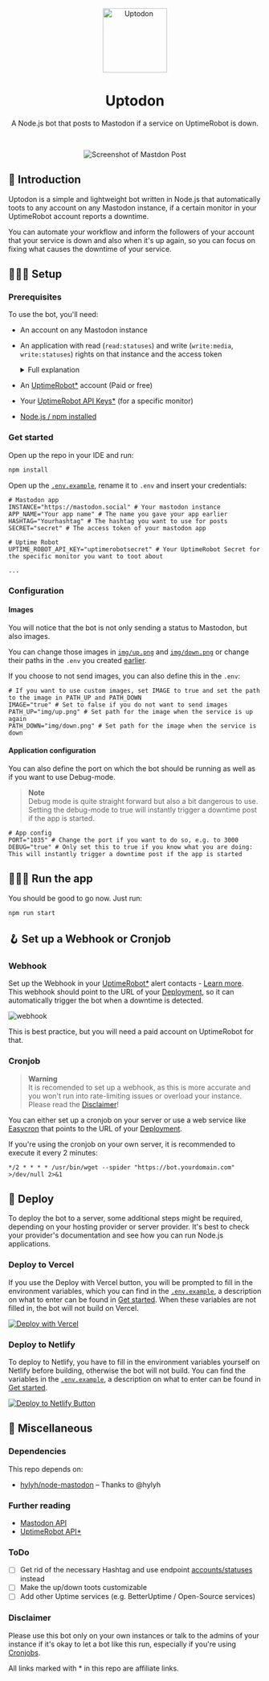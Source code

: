 <div align="center">
<img src="https://user-images.githubusercontent.com/4144601/220859980-3977252f-a091-485e-ab16-bea32bc66b58.svg" alt="Uptodon" width="128">

# Uptodon

A Node.js bot that posts to Mastodon if a service on UptimeRobot is down.

<br/>

![Screenshot of Mastdon Post](https://user-images.githubusercontent.com/4144601/220864964-7afcef23-950a-4f06-a15e-2fe4d3c30989.png)
</div>

## 👋 Introduction 
Uptodon is a simple and lightweight bot written in Node.js that automatically toots to any account on any Mastodon instance, if a certain monitor in your UptimeRobot account reports a downtime. 

You can automate your workflow and inform the followers of your account that your service is down and also when it's up again, so you can focus on fixing what causes the downtime of your service. 

## 🧑🏽‍💻 Setup 
### Prerequisites
To use the bot, you'll need:
* An account on any Mastodon instance

* An application with read (`read:statuses`) and write (`write:media`, `write:statuses`) rights on that instance and the access token
  <details><summary>Full explanation</summary>
  Go to your Mastodon Instance. Then go to Preferences → Development → New application → Enter your application name and apply the following settings:<br /><br />
  <img width="1000" alt="Rights" src="https://user-images.githubusercontent.com/4144601/221242229-0738ad6d-da4b-4500-8171-faa260a02edb.png"></details>
  
* An [UptimeRobot*](https://uptimerobot.com/?rid=b61ec8a31b3087) account (Paid or free)
* Your [UptimeRobot API Keys*](https://uptimerobot.com/api/?rid=b61ec8a31b3087) (for a specific monitor)
* [Node.js / npm installed](https://docs.npmjs.com/downloading-and-installing-node-js-and-npm)

### Get started 
Open up the repo in your IDE and run:
````bash
npm install
````

Open up the [`.env.example`](https://github.com/JokeNetwork/uptodon/blob/main/.env.example), rename it to `.env` and insert your credentials:
````.env
# Mastodon app
INSTANCE="https://mastodon.social" # Your mastodon instance
APP_NAME="Your app name" # The name you gave your app earlier 
HASHTAG="Yourhashtag" # The hashtag you want to use for posts
SECRET="secret" # The access token of your mastodon app

# Uptime Robot
UPTIME_ROBOT_API_KEY="uptimerobotsecret" # Your UptimeRobot Secret for the specific monitor you want to toot about

...
````

### Configuration

#### Images 
You will notice that the bot is not only sending a status to Mastodon, but also images. 

You can change those images in [`img/up.png`](https://github.com/JokeNetwork/uptodon/blob/main/img/up.png) and [`img/down.png`](https://github.com/JokeNetwork/uptodon/blob/main/img/down.png) or change their paths in the `.env` you created [earlier](#get-started). 

If you choose to not send images, you can also define this in the `.env`:
````.env
# If you want to use custom images, set IMAGE to true and set the path to the image in PATH_UP and PATH_DOWN
IMAGE="true" # Set to false if you do not want to send images
PATH_UP="img/up.png" # Set path for the image when the service is up again
PATH_DOWN="img/down.png" # Set path for the image when the service is down
````

#### Application configuration
You can also define the port on which the bot should be running as well as if you want to use Debug-mode.

> **Note** <br/>
> Debug mode is quite straight forward but also a bit dangerous to use. Setting the debug-mode to true will instantly trigger a downtime post if the app is started.

````.env
# App config
PORT="1035" # Change the port if you want to do so, e.g. to 3000
DEBUG="true" # Only set this to true if you know what you are doing: This will instantly trigger a downtime post if the app is started
````

## 🏃🏽‍♀️ Run the app
You should be good to go now. Just run:
````bash
npm run start 
````

## 🪝 Set up a Webhook or Cronjob
### Webhook
Set up the Webhook in your [UptimeRobot*](https://uptimerobot.com/?rid=b61ec8a31b3087) alert contacts - [Learn more](https://blog.uptimerobot.com/web-hook-alert-contacts-new-feature/).
<br />This webhook should point to the URL of your [Deployment](#deploy), so it can automatically trigger the bot when a downtime is detected. 

![webhook](https://user-images.githubusercontent.com/4144601/221245004-8cb14437-71d9-4f55-b70f-9fe09220ca7d.png)

This is best practice, but you will need a paid account on UptimeRobot for that. 

### Cronjob
> **Warning** <br />
> It is recomended to set up a webhook, as this is more accurate and you won't run into rate-limiting issues or overload your instance.
> Please read the [Disclaimer](#disclaimer)!

You can either set up a cronjob on your server or use a web service like [Easycron](https://www.easycron.com) that points to the URL of your [Deployment](#deploy).

If you're using the cronjob on your own server, it is recommended to execute it every 2 minutes:
````crontab
*/2 * * * * /usr/bin/wget --spider "https://bot.yourdomain.com" >/dev/null 2>&1
````

## 🛫 Deploy
To deploy the bot to a server, some additional steps might be required, depending on your hosting provider or server provider.
It's best to check your provider's documentation and see how you can run Node.js applications. 

### Deploy to Vercel
If you use the Deploy with Vercel button, you will be prompted to fill in the environment variables, which you can find in the [`.env.example`](https://github.com/JokeNetwork/uptodon/blob/main/.env.example), a description on what to enter can be found in [Get started](#get-started).
When these variables are not filled in, the bot will not build on Vercel.

[![Deploy with Vercel](https://vercel.com/button)](https://vercel.com/new/clone?repository-url=https%3A%2F%2Fgithub.com%2FJokeNetwork%2Fuptodon&env=INSTANCE,APP_NAME,HASHTAG,SECRET,UPTIME_ROBOT_API_KEY,IMAGE,PATH_UP,PATH_DOWN,PORT,DEBUG&envDescription=API%20Keys%20and%20variables%20needed%20to%20deploy%20the%20bot.&envLink=https%3A%2F%2Fgithub.com%2FJokeNetwork%2Fuptodon%2FREADME.md%23get-started&redirect-url=https%3A%2F%2Fgithub.com%2FJokeNetwork%2Fuptodon)

### Deploy to Netlify
To deploy to Netlify, you have to fill in the environment variables yourself on Netlify before building, otherwise the bot will not build. 
You can find the variables in the [`.env.example`](https://github.com/JokeNetwork/uptodon/blob/main/.env.example), a description on what to enter can be found in [Get started](#get-started).

[![Deploy to Netlify Button](https://www.netlify.com/img/deploy/button.svg)](https://app.netlify.com/start/deploy?repository=https://github.com/jokenetwork/uptodon)

## 🔗 Miscellaneous
### Dependencies
This repo depends on:
* [hylyh/node-mastodon](https://github.com/hylyh/node-mastodon) – Thanks to @hylyh 

### Further reading
* [Mastodon API](https://docs.joinmastodon.org/api/)
* [UptimeRobot API*](https://uptimerobot.com/api/?rid=b61ec8a31b3087)

### ToDo
* [ ] Get rid of the necessary Hashtag and use endpoint [accounts/statuses](https://docs.joinmastodon.org/methods/accounts/#statuses) instead
* [ ] Make the up/down toots customizable  
* [ ] Add other Uptime services (e.g. BetterUptime / Open-Source services)

### Disclaimer
Please use this bot only on your own instances or talk to the admins of your instance if it's okay to let a bot like this run, especially if you're using [Cronjobs](#cronjob).

All links marked with * in this repo are affiliate links.
